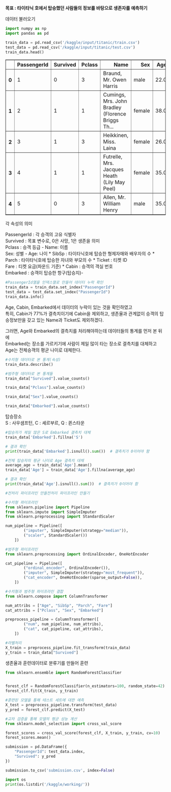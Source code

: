 **목표 : 타이타닉 호에서 탑승했던 사람들의 정보를 바탕으로 생존자를 예측하기**

데이터 불러오기


```python
import numpy as np 
import pandas as pd 

train_data = pd.read_csv('/kaggle/input/titanic/train.csv')
test_data = pd.read_csv('/kaggle/input/titanic/test.csv')
train_data.head()  
```




<div>
<style scoped>
    .dataframe tbody tr th:only-of-type {
        vertical-align: middle;
    }

    .dataframe tbody tr th {
        vertical-align: top;
    }

    .dataframe thead th {
        text-align: right;
    }
</style>
<table border="1" class="dataframe">
  <thead>
    <tr style="text-align: right;">
      <th></th>
      <th>PassengerId</th>
      <th>Survived</th>
      <th>Pclass</th>
      <th>Name</th>
      <th>Sex</th>
      <th>Age</th>
      <th>SibSp</th>
      <th>Parch</th>
      <th>Ticket</th>
      <th>Fare</th>
      <th>Cabin</th>
      <th>Embarked</th>
    </tr>
  </thead>
  <tbody>
    <tr>
      <th>0</th>
      <td>1</td>
      <td>0</td>
      <td>3</td>
      <td>Braund, Mr. Owen Harris</td>
      <td>male</td>
      <td>22.0</td>
      <td>1</td>
      <td>0</td>
      <td>A/5 21171</td>
      <td>7.2500</td>
      <td>NaN</td>
      <td>S</td>
    </tr>
    <tr>
      <th>1</th>
      <td>2</td>
      <td>1</td>
      <td>1</td>
      <td>Cumings, Mrs. John Bradley (Florence Briggs Th...</td>
      <td>female</td>
      <td>38.0</td>
      <td>1</td>
      <td>0</td>
      <td>PC 17599</td>
      <td>71.2833</td>
      <td>C85</td>
      <td>C</td>
    </tr>
    <tr>
      <th>2</th>
      <td>3</td>
      <td>1</td>
      <td>3</td>
      <td>Heikkinen, Miss. Laina</td>
      <td>female</td>
      <td>26.0</td>
      <td>0</td>
      <td>0</td>
      <td>STON/O2. 3101282</td>
      <td>7.9250</td>
      <td>NaN</td>
      <td>S</td>
    </tr>
    <tr>
      <th>3</th>
      <td>4</td>
      <td>1</td>
      <td>1</td>
      <td>Futrelle, Mrs. Jacques Heath (Lily May Peel)</td>
      <td>female</td>
      <td>35.0</td>
      <td>1</td>
      <td>0</td>
      <td>113803</td>
      <td>53.1000</td>
      <td>C123</td>
      <td>S</td>
    </tr>
    <tr>
      <th>4</th>
      <td>5</td>
      <td>0</td>
      <td>3</td>
      <td>Allen, Mr. William Henry</td>
      <td>male</td>
      <td>35.0</td>
      <td>0</td>
      <td>0</td>
      <td>373450</td>
      <td>8.0500</td>
      <td>NaN</td>
      <td>S</td>
    </tr>
  </tbody>
</table>
</div>



각 속성의 의미

PassengerId : 각 승객의 고유 식별자  
Survived : 목표 변수로, 0은 사망, 1은 생존을 의미  
Pclass : 승객 등급  -
Name: 이름  
Sex: 성별  -
Age: 나이  *
SibSp : 타이타닉호에 탑승한 형제자매와 배우자의 수  *
Parch : 타이타닉호에 탑승한 자녀와 부모의 수  *
Ticket : 티켓 ID  
Fare : 티켓 요금(파운드 기준)  *
Cabin : 승객의 객실 번호  
Embarked : 승객이 탑승한 항구(탑승지)-


```python
#PassengerId열을 인덱스열로 만들어 데이터 누락 확인
train_data = train_data.set_index("PassengerId")
test_data = test_data.set_index("PassengerId")
train_data.info()
```

Age, Cabin, Embarked에서 데이터의 누락이 있는 것을 확인하였고  
특히,  Cabin가 77%가 결측치이기에 Cabin을 제외하고,
생존율과 관계없이 승객의 탑승정보만을 갖고 있는 Name과 Ticket도 제외하겠다.

그러면, Age와 Embarked의 결측치를 처리해야하는데 데이터들의 통계를 먼저 본 뒤에    
Embarked는 장소를 가르키기에 사람이 제일 많이 타는 장소로 결측치를 대체하고  
Age는 전체승객의 평균 나이로 대체한다.


```python
#수치형 데이터로 본 통계(속성)
train_data.describe()
```


```python
#범주형 데이터로 본 통계들
train_data["Survived"].value_counts()
```


```python
train_data["Pclass"].value_counts()
```


```python
train_data["Sex"].value_counts()
```


```python
train_data["Embarked"].value_counts()
```

탑승장소  
S : 사우샘프턴, C : 셰르부르, Q : 퀸스타운


```python
#탑승자가 제일 많은 S로 Embarked 결측치 대체
train_data['Embarked'].fillna('S')

# 결과 확인
print(train_data['Embarked'].isnull().sum())  # 결측치가 0이어야 함
```


```python
#전체 탑승자의 평균 나이로 Age 결측치 대체
average_age = train_data['Age'].mean()
train_data['Age'] = train_data['Age'].fillna(average_age)

# 결과 확인
print(train_data['Age'].isnull().sum())  # 결측치가 0이어야 함
```


```python
#전처리 파이프라인 만들전처리 파이프라인 만들기

#수치형 파이프라인
from sklearn.pipeline import Pipeline
from sklearn.impute import SimpleImputer
from sklearn.preprocessing import StandardScaler

num_pipeline = Pipeline([
        ("imputer", SimpleImputer(strategy="median")),
        ("scaler", StandardScaler())
    ])

#범주형 파이프라인
from sklearn.preprocessing import OrdinalEncoder, OneHotEncoder

cat_pipeline = Pipeline([
        ("ordinal_encoder", OrdinalEncoder()),
        ("imputer", SimpleImputer(strategy="most_frequent")),
        ("cat_encoder", OneHotEncoder(sparse_output=False)),
    ])

#수치형과 범주형 파이프라인 결합
from sklearn.compose import ColumnTransformer

num_attribs = ["Age", "SibSp", "Parch", "Fare"]
cat_attribs = ["Pclass", "Sex", "Embarked"]

preprocess_pipeline = ColumnTransformer([
        ("num", num_pipeline, num_attribs),
        ("cat", cat_pipeline, cat_attribs),
    ])
```


```python
#라벨처리
X_train = preprocess_pipeline.fit_transform(train_data)
y_train = train_data["Survived"]
```

생존율과 훈련데이터로 분류기를 만들어 훈련


```python
from sklearn.ensemble import RandomForestClassifier


forest_clf = RandomForestClassifier(n_estimators=100, random_state=42)
forest_clf.fit(X_train, y_train)
```


```python
#훈련된 모델을 통해 테스트 세트에 대한 예측
X_test = preprocess_pipeline.transform(test_data)
y_pred = forest_clf.predict(X_test)
```


```python
#교차 검증을 통해 모델의 평균 성능 계산
from sklearn.model_selection import cross_val_score

forest_scores = cross_val_score(forest_clf, X_train, y_train, cv=10)
forest_scores.mean()
```


```python
submission = pd.DataFrame({
    "PassengerId": test_data.index,
    "Survived": y_pred
})

submission.to_csv('submission.csv', index=False)
```


```python
import os
print(os.listdir('/kaggle/working/'))
```
